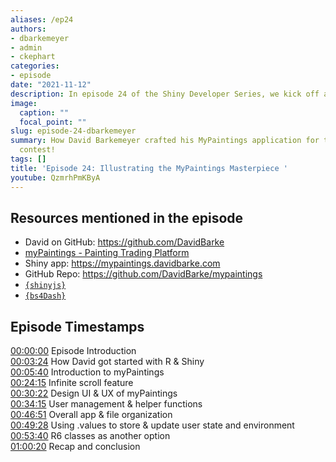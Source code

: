 ```yaml
---
aliases: /ep24
authors:
- dbarkemeyer
- admin
- ckephart
categories:
- episode
date: "2021-11-12"
description: In episode 24 of the Shiny Developer Series, we kick off a series of episodes that spotlight amazing Shiny applications submitted in the 2021 RStudio Shiny Contest! David Barkemeyer joins Eric to uncover the technical achievements and design philosophy of his myPaintings application, complete with many innovative capabilities that greatly enhance the user experience and backend infrastructure. Throughout the episode, you will hear David's perspectives on effective techniques to manage application state, integration of custom javascript, and much more!
image:
  caption: ""
  focal_point: ""
slug: episode-24-dbarkemeyer
summary: How David Barkemeyer crafted his MyPaintings application for the 2021 Shiny
  contest!
tags: []
title: 'Episode 24: Illustrating the MyPaintings Masterpiece '
youtube: QzmrhPmKByA
---
```


## Resources mentioned in the episode

- David on GitHub: https://github.com/DavidBarke
- [myPaintings - Painting Trading Platform](https://community.rstudio.com/t/mypaintings-painting-trading-platform-shiny-contest-submission/104278)
- Shiny app: https://mypaintings.davidbarke.com
- GitHub Repo: https://github.com/DavidBarke/mypaintings
- [`{shinyjs}`](https://deanattali.com/shinyjs)
- [`{bs4Dash}`](https://rinterface.github.io/bs4Dash)

## Episode Timestamps

[00:00:00](https://youtube.com/watch?v=QzmrhPmKByA&t=0s) Episode Introduction <br> 
[00:03:24](https://youtube.com/watch?v=QzmrhPmKByA&t=204s) How David got started with R & Shiny <br> 
[00:05:40](https://youtube.com/watch?v=QzmrhPmKByA&t=340s) Introduction to myPaintings <br> 
[00:24:15](https://youtube.com/watch?v=QzmrhPmKByA&t=1455s) Infinite scroll feature <br> 
[00:30:22](https://youtube.com/watch?v=QzmrhPmKByA&t=1822s) Design UI & UX of myPaintings <br> 
[00:34:15](https://youtube.com/watch?v=QzmrhPmKByA&t=2055s) User management & helper functions <br> 
[00:46:51](https://youtube.com/watch?v=QzmrhPmKByA&t=2811s) Overall app & file organization <br> 
[00:49:28](https://youtube.com/watch?v=QzmrhPmKByA&t=2968s) Using .values to store & update user state and environment <br> 
[00:53:40](https://youtube.com/watch?v=QzmrhPmKByA&t=3220s) R6 classes as another option <br> 
[01:00:20](https://youtube.com/watch?v=QzmrhPmKByA&t=3620s) Recap and conclusion <br> 